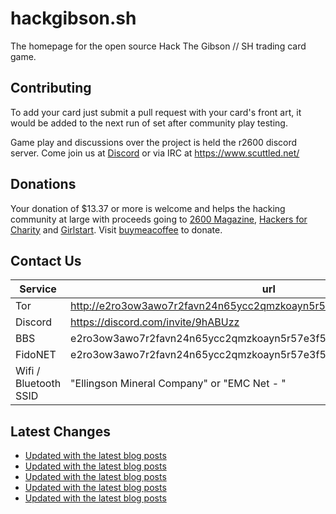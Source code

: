 # hackgibson.sh
The homepage for the open source Hack The Gibson // SH trading card game.


## Contributing

To add your card just submit a pull request with your card's front art, it would be added to the next run of set after community play testing.

Game play and discussions over the project is held the r2600 discord server. Come join us at [Discord](https://discord.com/invite/9hABUzz) or via IRC at https://www.scuttled.net/


## Donations

Your donation of $13.37 or more is welcome and helps the hacking community at large with proceeds going to [2600 Magazine](https://2600.com/), [Hackers for Charity](https://hackersforcharity.org) and [Girlstart](https://girlstart.org).  Visit [buymeacoffee](https://www.buymeacoffee.com/hackgibson.sh) to donate.


## Contact Us

Service | url
-|-
Tor | http://e2ro3ow3awo7r2favn24n65ycc2qmzkoayn5r57e3f56nvjwdcgg32ad.onion
Discord | https://discord.com/invite/9hABUzz
BBS | e2ro3ow3awo7r2favn24n65ycc2qmzkoayn5r57e3f56nvjwdcgg32ad.onion:23
FidoNET | e2ro3ow3awo7r2favn24n65ycc2qmzkoayn5r57e3f56nvjwdcgg32ad.onion:24554
Wifi / Bluetooth SSID | "Ellingson Mineral Company" or "EMC Net - <fidonet address>"

## Latest Changes
<!-- BLOG-POST-LIST:START -->
- [Updated with the latest blog posts](https://github.com/DFW2600/hackgibson.sh/commit/8256c2dd55117efe806dc22f35403f62b9590324)
- [Updated with the latest blog posts](https://github.com/DFW2600/hackgibson.sh/commit/779d07e7b113bf0be23af5787f51d15f047eaf88)
- [Updated with the latest blog posts](https://github.com/DFW2600/hackgibson.sh/commit/e205f92912b52b01b62af8511b25e0feda79b300)
- [Updated with the latest blog posts](https://github.com/DFW2600/hackgibson.sh/commit/5af685bc24af2bfbe982ae1e5703179b5917aa9d)
- [Updated with the latest blog posts](https://github.com/DFW2600/hackgibson.sh/commit/e6b68f2f8c3a47e2571a9e56e0f1ef8887f4dd1c)
<!-- BLOG-POST-LIST:END -->
